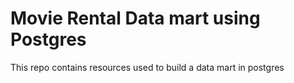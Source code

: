 # Movie Rental Data mart using Postgres
 This repo contains resources used to build a data mart in postgres

